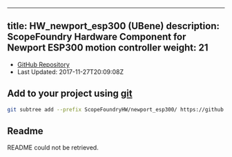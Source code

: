 
---
title: HW_newport_esp300 (UBene)
description: ScopeFoundry Hardware Component for Newport ESP300 motion controller
weight: 21
---
- [GitHub Repository](https://github.com/UBene/HW_newport_esp300)
- Last Updated: 2017-11-27T20:09:08Z

## Add to your project using [git](/docs/100_development/20_git/)
```bash
git subtree add --prefix ScopeFoundryHW/newport_esp300/ https://github.com/UBene/HW_newport_esp300 master && git checkout
```

## Readme
README could not be retrieved.
